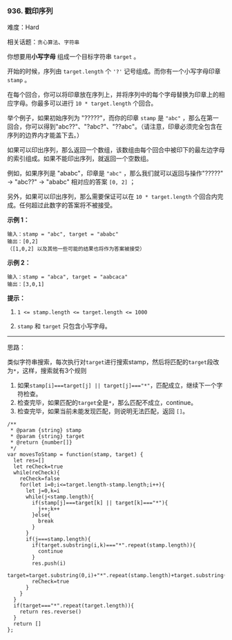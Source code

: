 ### 936. 戳印序列

难度：Hard

相关话题：`贪心算法`、`字符串`

你想要用**小写字母** 组成一个目标字符串 `target` 。



开始的时候，序列由 `target.length` 个 `'?'` 记号组成。而你有一个小写字母印章 `stamp` 。



在每个回合，你可以将印章放在序列上，并将序列中的每个字母替换为印章上的相应字母。你最多可以进行 `10 * target.length`  个回合。



举个例子，如果初始序列为 "?????"，而你的印章  `stamp` 是 `"abc"` ，那么在第一回合，你可以得到"abc??"、"?abc?"、"??abc"。（请注意，印章必须完全包含在序列的边界内才能盖下去。）



如果可以印出序列，那么返回一个数组，该数组由每个回合中被印下的最左边字母的索引组成。如果不能印出序列，就返回一个空数组。



例如，如果序列是 "ababc"，印章是  `"abc"` ，那么我们就可以返回与操作"?????" -> "abc??" -> "ababc" 相对应的答案  `[0, 2]` ；



另外，如果可以印出序列，那么需要保证可以在  `10 * target.length` 个回合内完成。任何超过此数字的答案将不被接受。







**示例 1：** 



```
输入：stamp = "abc", target = "ababc"
输出：[0,2]
（[1,0,2] 以及其他一些可能的结果也将作为答案被接受）
```


**示例 2：** 



```
输入：stamp = "abca", target = "aabcaca"
输出：[3,0,1]
```






**提示：** 




1.  `1 <= stamp.length <= target.length <= 1000` 

2.  `stamp`  和 `target` 只包含小写字母。






-----

思路：

类似字符串搜索，每次执行对`target`进行搜索stamp，然后将匹配的`target`段改为`*`，这样，搜索就有3个规则

1. 如果`stamp[i]===target[j] || target[j]==="*"`，匹配成立，继续下一个字符检查。
2. 检查完毕，如果匹配的`target`全是`*`，那么匹配不成立，continue。
3. 检查完毕，如果当前未能发现匹配，则说明无法匹配，返回 `[]`。

```
/**
 * @param {string} stamp
 * @param {string} target
 * @return {number[]}
 */
var movesToStamp = function(stamp, target) {
  let res=[]
  let reCheck=true
  while(reCheck){
    reCheck=false
    for(let i=0;i<=target.length-stamp.length;i++){
      let j=0,k=i
      while(j<stamp.length){
        if(stamp[j]===target[k] || target[k]==="*"){
          j++;k++
        }else{
          break
        }
      }
      if(j===stamp.length){
        if(target.substring(i,k)==="*".repeat(stamp.length)){
          continue
        }
        res.push(i)
        target=target.substring(0,i)+"*".repeat(stamp.length)+target.substring(k)
        reCheck=true
      }
    }
  }
  if(target==="*".repeat(target.length)){
    return res.reverse()
  }
  return []
};
```

